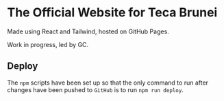 # The Official Website for Teca Brunei

Made using React and Tailwind, hosted on GitHub Pages.

Work in progress, led by GC.

## Deploy

The `npm` scripts have been set up so that the only command to run after changes have been pushed to `GitHub` is to run `npm run deploy`.
